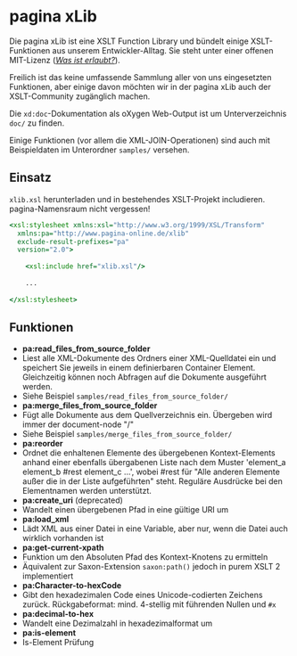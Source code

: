 pagina xLib
====

Die pagina xLib ist eine XSLT Function Library und bündelt einige XSLT-Funktionen aus unserem Entwickler-Alltag. Sie steht unter einer offenen MIT-Lizenz ([_Was ist erlaubt?_](http://choosealicense.com/licenses/mit/)).

Freilich ist das keine umfassende Sammlung aller von uns eingesetzten Funktionen, aber einige davon möchten wir in der pagina xLib auch der XSLT-Community zugänglich machen.

Die `xd:doc`-Dokumentation als oXygen Web-Output ist um Unterverzeichnis `doc/` zu finden.

Einige Funktionen (vor allem die XML-JOIN-Operationen) sind auch mit Beispieldaten im Unterordner `samples/` versehen.


Einsatz
------

`xlib.xsl` herunterladen und in bestehendes XSLT-Projekt includieren. pagina-Namensraum nicht vergessen!

```xslt
<xsl:stylesheet xmlns:xsl="http://www.w3.org/1999/XSL/Transform"
  xmlns:pa="http://www.pagina-online.de/xlib"
  exclude-result-prefixes="pa"
  version="2.0">
  
	<xsl:include href="xlib.xsl"/>
	
	...
	
</xsl:stylesheet>
```

Funktionen
------

* **pa:read_files_from_source_folder**
 * Liest alle XML-Dokumente des Ordners einer XML-Quelldatei ein und speichert Sie jeweils in einem definierbaren Container Element. Gleichzeitig können noch Abfragen auf die Dokumente ausgeführt werden.
 * Siehe Beispiel `samples/read_files_from_source_folder/`
* **pa:merge_files_from_source_folder**
 * Fügt alle Dokumente aus dem Quellverzeichnis ein. Übergeben wird immer der document-node "/"
 * Siehe Beispiel `samples/merge_files_from_source_folder/`
* **pa:reorder**
 * Ordnet die enhaltenen Elemente des übergebenen Kontext-Elements anhand einer ebenfalls übergabenen Liste nach dem Muster 'element_a element_b #rest element_c ...', wobei #rest für "Alle anderen Elemente außer die in der Liste aufgeführten" steht. Reguläre Ausdrücke bei den Elementnamen werden unterstützt.
* **pa:create_uri** (deprecated)
 * Wandelt einen übergebenen Pfad in eine gültige URI um
* **pa:load_xml**
 * Lädt XML aus einer Datei in eine Variable, aber nur, wenn die Datei auch wirklich vorhanden ist
* **pa:get-current-xpath**
 * Funktion um den Absoluten Pfad des Kontext-Knotens zu ermitteln
 * Äquivalent zur Saxon-Extension `saxon:path()` jedoch in purem XSLT 2 implementiert
* **pa:Character-to-hexCode**
 * Gibt den hexadezimalen Code eines Unicode-codierten Zeichens zurück. Rückgabeformat: mind. 4-stellig mit führenden Nullen und `#x`
* **pa:decimal-to-hex**
 * Wandelt eine Dezimalzahl in hexadezimalformat um
* **pa:is-element**
 * Is-Element Prüfung
